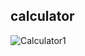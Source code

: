 ## calculator




![Calculator1](https://user-images.githubusercontent.com/105894019/186766327-9e8152dc-5474-45e3-8c5c-41c15fb3279f.png)
